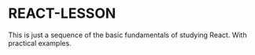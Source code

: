 # REACT-LESSON

This is just a sequence of the basic fundamentals of studying React.
With practical examples.
